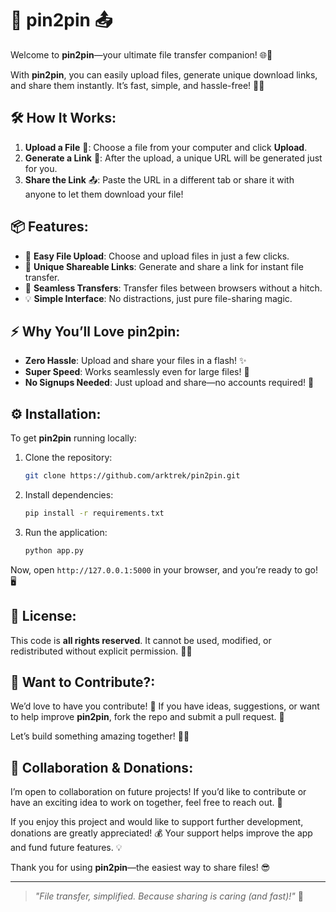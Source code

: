 # 🚀 **pin2pin** 📤

Welcome to **pin2pin**—your ultimate file transfer companion! 🌐🎉

With **pin2pin**, you can easily upload files, generate unique download links, and share them instantly. It’s fast, simple, and hassle-free! 🎯🔗

## 🛠️ **How It Works**:
1. **Upload a File** 📂: Choose a file from your computer and click **Upload**.
2. **Generate a Link** 🔑: After the upload, a unique URL will be generated just for you.
3. **Share the Link** 📤: Paste the URL in a different tab or share it with anyone to let them download your file!

## 📦 **Features**:
- 💾 **Easy File Upload**: Choose and upload files in just a few clicks.
- 🔗 **Unique Shareable Links**: Generate and share a link for instant file transfer.
- 📡 **Seamless Transfers**: Transfer files between browsers without a hitch.
- 💡 **Simple Interface**: No distractions, just pure file-sharing magic.

## ⚡ **Why You’ll Love pin2pin**:
- **Zero Hassle**: Upload and share your files in a flash! ✨
- **Super Speed**: Works seamlessly even for large files! 🚀
- **No Signups Needed**: Just upload and share—no accounts required! 🙌

## ⚙️ **Installation**:
To get **pin2pin** running locally:

1. Clone the repository:
    ```bash
    git clone https://github.com/arktrek/pin2pin.git
    ```
2. Install dependencies:
    ```bash
    pip install -r requirements.txt
    ```
3. Run the application:
    ```bash
    python app.py
    ```

Now, open `http://127.0.0.1:5000` in your browser, and you’re ready to go! 🖥️

## 🔐 **License**:
This code is **all rights reserved**. It cannot be used, modified, or redistributed without explicit permission. 📜💼

## 💬 **Want to Contribute?**:
We’d love to have you contribute! 🎉 If you have ideas, suggestions, or want to help improve **pin2pin**, fork the repo and submit a pull request. 🌱

Let’s build something amazing together! 💪💥

## 🤝 **Collaboration & Donations**:
I’m open to collaboration on future projects! If you’d like to contribute or have an exciting idea to work on together, feel free to reach out. 🙌

If you enjoy this project and would like to support further development, donations are greatly appreciated! 💰 Your support helps improve the app and fund future features. 💡

Thank you for using **pin2pin**—the easiest way to share files! 😎

---

> _"File transfer, simplified. Because sharing is caring (and fast)!"_ 🚀
